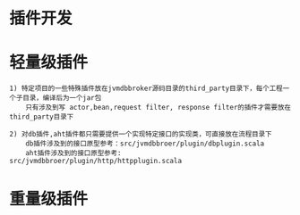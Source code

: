 # 插件开发

# 轻量级插件

    1) 特定项目的一些特殊插件放在jvmdbbroker源码目录的third_party目录下，每个工程一个子目录，编译后为一个jar包
        只有涉及到写 actor,bean,request filter, response filter的插件才需要放在third_party目录下

    2) 对db插件,aht插件都只需要提供一个实现特定接口的实现类，可直接放在流程目录下
        db插件涉及到的接口原型参考：src/jvmdbbroer/plugin/dbplugin.scala
        aht插件涉及到的接口原型参考: src/jvmdbbroer/plugin/http/httpplugin.scala

# 重量级插件


